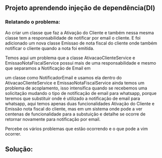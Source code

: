 ## Projeto aprendendo injeção de dependência(DI)

### Relatando o problema: 
Ao criar um classe que faz a Ativação do Cliente e também nessa mesma classe tem
a responsabilidade de notificar por email o cliente. E foi adicionado um nova classe
Emissao de nota fiscal do cliente onde também notificar o cliente quando a nota foi emitida. 

Temos aqui um problema que a classe AtivacaoClienteService e EmissaoNotaFiscalService
possui mais de uma responsabilidade e mesmo que separamos a Notificação de Email em

um classe como NotificadorEmail e usamos ela dentro do AtivacaoClienteService e EmissaoNotaFiscalService
ainda temos um problema de acoplamento, isso intensifica quando se recebemos uma solicitação mudando
o tipo de notificação de email para whatsapp, porque teremos que substituir onde é utilizado a 
notificação de email para whatsapp, aqui temos apenas duas funcionalidades Ativação do Cliente e Emissão
nota fiscal do cliente, mas em um sistema onde pode a ver centenas de funcionalidade para a substuição e 
detalhe se ocorre de retornar novamente para notificação por email.

Percebe os vários problemas que estão ocorrendo e o que pode a vim ocorrer.

## Solução:

